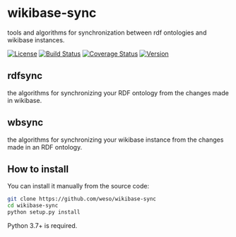 # wikibase-sync
tools and algorithms for synchronization between rdf ontologies and wikibase instances.

[![License](https://img.shields.io/github/license/weso/wikibase-sync)](https://github.com/weso/wikibase-sync/blob/master/LICENSE)
[![Build Status](https://travis-ci.com/weso/wikibase-sync.svg?branch=master)](https://travis-ci.com/weso/wikibase-sync)
[![Coverage Status](https://codecov.io/gh/weso/wikibase-sync/branch/master/graph/badge.svg)](https://codecov.io/gh/weso/wikibase-sync)
[![Version](https://img.shields.io/badge/version-1.0.0-blue)](https://github.com/weso/wikibase-sync)

## rdfsync
the algorithms for synchronizing your RDF ontology from the changes made in wikibase.

## wbsync
the algorithms for synchronizing your wikibase instance from the changes made in an RDF ontology.

## How to install
You can install it manually from the source code:
```bash
git clone https://github.com/weso/wikibase-sync
cd wikibase-sync
python setup.py install
```

Python 3.7+ is required.